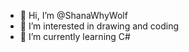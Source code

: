 - 👋 Hi, I’m @ShanaWhyWolf
- 👀 I’m interested in drawing and coding
- 🌱 I’m currently learning C#


<!---
ShanaWhyWolf/ShanaWhyWolf is a ✨ special ✨ repository because its `README.md` (this file) appears on your GitHub profile.
You can click the Preview link to take a look at your changes.
--->
